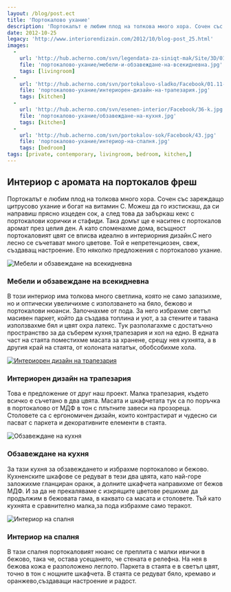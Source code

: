 ```yaml
---
layout: /blog/post.ect
title: 'Портокалово ухание'
description: 'Портокалът е любим плод на толкова много хора. Сочен със зареждащо цитрусово ухание и богат на витамин С. Можеш да го изстискаш, да си направиш прясно изцеден сок, а след това да забъркаш кекс с портокалови корички и стафиди. Така домът ще е наситен с портокалов аромат през целия ден. А като споменахме дома, всъщност портокаловият цвят се вписва идеално в интериорния дизайн. '
date: 2012-10-25
legacy: 'http://www.interiorendizain.com/2012/10/blog-post_25.html'
images:
  -
    url: 'http://hub.acherno.com/svn/legendata-za-siniqt-mak/Site/3D/01.1-h_f.jpg'
    file: 'портокалово-ухание/мебели-и-обзавеждане-на-всекидневна.jpg'
    tags: [livingroom]
  -
    url: 'http://hub.acherno.com/svn/portokalovo-sladko/Facebook/01.11-h.jpg'
    file: 'портокалово-ухание/интериорен-дизайн-на-трапезария.jpg'
    tags: [kitchen]
  -
    url: 'http://hub.acherno.com/svn/esenen-interior/Facebook/36-k.jpg'
    file: 'портокалово-ухание/обзавеждане-на-кухня.jpg'
    tags: [kitchen]
  -
    url: 'http://hub.acherno.com/svn/portokalov-sok/Facebook/43.jpg'
    file: 'портокалово-ухание/интериор-на-спалня.jpg'
    tags: [bedroom]
tags: [private, contemporary, livingroom, bedroom, kitchen,]
---
```

## Интериор с аромата на **портокалов фреш**
Портокалът е любим плод на толкова много хора. Сочен със зареждащо цитрусово ухание и богат на витамин С. Можеш да го изстискаш, да си направиш прясно изцеден сок, а след това да забъркаш кекс с портокалови корички и стафиди. Така домът ще е наситен с портокалов аромат през целия ден. А като споменахме дома, всъщност портокаловият цвят се вписва идеално в интериорния дизайн.С него лесно се съчетават много цветове. Той е непретенциозен, свеж, създаващ настроение. Ето няколко предложения с портокалово ухание.

![Мебели и обзавеждане на всекидневна](портокалово-ухание/мебели-и-обзавеждане-на-всекидневна.jpg)
### Мебели и обзавеждане на **всекидневна**

В този интериор има толкова много светлина, която не само запазихме, но и оптически увеличихме с използването на бяло, бежово и портокалови нюанси. Започнахме от пода. За него избрахме светъл масивен паркет, който да създава топлина и уют, а за стените и тавана използвахме бял и цвят охра латекс. Тук разполагахме с достатъчно пространство за да съберем кухня,трапезария и хол на едно. В едната част на стаята поместихме масата за хранене, срещу нея кухнята, а в другия край на стаята, от колоната нататък, обобсобихме хола.

[![Интериорен дизайн на трапезария](портокалово-ухание/интериорен-дизайн-на-трапезария.jpg)](http://acherno.bg/интериорен-дизайн/апартамент/портокалово-сладко/портокалово-сладко.html)
### Интериорен дизайн на **трапезария**

Това е предложение от друг наш проект. Малка трапезария, където всичко е съчетано в два цвята. Масата и шкафчетата тук са по поръчка в портокалово от МДФ в тон с плътните завеси на прозореца. Столовете са с ергономичен дизайн, които контрастират и чудесно си пасват с паркета и декоративните елементи в стаята.

![Обзавеждане на кухня](портокалово-ухание/обзавеждане-на-кухня.jpg)
### Обзавеждане на **кухня**

За тази кухня за обзавеждането и избрахме портокалово и бежово. Кухненските шкафове се редуват в тези два цвята, като най-горе заложихме гланциран оранж, а долните шкафчета направихме от бежов МДФ. И за да не прекаляваме с изкрящите цветове решихме да продължим в бежовата гама, в каквато са масата и столовете. Тъй като кухнята е сравнително малка,за пода избрахме само теракот.

![Интериор на спалня](портокалово-ухание/интериор-на-спалня.jpg)
### Интериор на **спалня**

В тази спалня портокаловият нюанс се преплита с малки ивички в бежово, така че, остава усещането, че стената е релефна. На нея в бежова кожа е разположено леглото. Паркета в стаята е в светъл цвят, точно в тон с нощните шкафчета. В стаята се редуват бяло, кремаво и оранжево,създаващи настроение и радост.